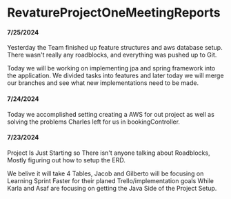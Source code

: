 # RevatureProjectOneMeetingReports

#### 7/25/2024
Yesterday the Team finished up feature structures and aws database setup. There wasn't really any roadblocks, and everything was pushed up to Git.

Today we will be working on implementing jpa and spring framework into the application. 
We divided tasks into features and later today we will merge our branches and see what new implementations need to be made.

#### 7/24/2024
Today we accomplished setting creating a AWS for out project as well as solving the problems Charles left
for us in bookingController. 

#### 7/23/2024
Project Is Just Starting so There isn't anyone talking about Roadblocks, Mostly figuring out how to setup the ERD.

We belive it will take 4 Tables, Jacob and Gilberto will be focusing on Learning Sprint Faster for their planed Trello/implementation goals While Karla and Asaf are focusing on getting the Java Side of the Project Setup.
